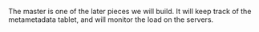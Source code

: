 The master is one of the later pieces we will build.  It will keep track of the metametadata tablet, and will monitor the load on the servers.